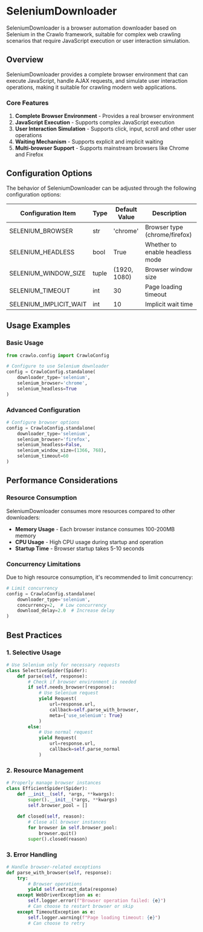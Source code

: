 # SeleniumDownloader

SeleniumDownloader is a browser automation downloader based on Selenium in the Crawlo framework, suitable for complex web crawling scenarios that require JavaScript execution or user interaction simulation.

## Overview

SeleniumDownloader provides a complete browser environment that can execute JavaScript, handle AJAX requests, and simulate user interaction operations, making it suitable for crawling modern web applications.

### Core Features

1. **Complete Browser Environment** - Provides a real browser environment
2. **JavaScript Execution** - Supports complex JavaScript execution
3. **User Interaction Simulation** - Supports click, input, scroll and other user operations
4. **Waiting Mechanism** - Supports explicit and implicit waiting
5. **Multi-browser Support** - Supports mainstream browsers like Chrome and Firefox

## Configuration Options

The behavior of SeleniumDownloader can be adjusted through the following configuration options:

| Configuration Item | Type | Default Value | Description |
|--------------------|------|---------------|-------------|
| SELENIUM_BROWSER | str | 'chrome' | Browser type (chrome/firefox) |
| SELENIUM_HEADLESS | bool | True | Whether to enable headless mode |
| SELENIUM_WINDOW_SIZE | tuple | (1920, 1080) | Browser window size |
| SELENIUM_TIMEOUT | int | 30 | Page loading timeout |
| SELENIUM_IMPLICIT_WAIT | int | 10 | Implicit wait time |

## Usage Examples

### Basic Usage

```python
from crawlo.config import CrawloConfig

# Configure to use Selenium downloader
config = CrawloConfig.standalone(
    downloader_type='selenium',
    selenium_browser='chrome',
    selenium_headless=True
)
```

### Advanced Configuration

```python
# Configure browser options
config = CrawloConfig.standalone(
    downloader_type='selenium',
    selenium_browser='firefox',
    selenium_headless=False,
    selenium_window_size=(1366, 768),
    selenium_timeout=60
)
```

## Performance Considerations

### Resource Consumption

SeleniumDownloader consumes more resources compared to other downloaders:

- **Memory Usage** - Each browser instance consumes 100-200MB memory
- **CPU Usage** - High CPU usage during startup and operation
- **Startup Time** - Browser startup takes 5-10 seconds

### Concurrency Limitations

Due to high resource consumption, it's recommended to limit concurrency:

```python
# Limit concurrency
config = CrawloConfig.standalone(
    downloader_type='selenium',
    concurrency=2,  # Low concurrency
    download_delay=2.0  # Increase delay
)
```

## Best Practices

### 1. Selective Usage

```python
# Use Selenium only for necessary requests
class SelectiveSpider(Spider):
    def parse(self, response):
        # Check if browser environment is needed
        if self.needs_browser(response):
            # Use Selenium request
            yield Request(
                url=response.url,
                callback=self.parse_with_browser,
                meta={'use_selenium': True}
            )
        else:
            # Use normal request
            yield Request(
                url=response.url,
                callback=self.parse_normal
            )
```

### 2. Resource Management

```python
# Properly manage browser instances
class EfficientSpider(Spider):
    def __init__(self, *args, **kwargs):
        super().__init__(*args, **kwargs)
        self.browser_pool = []
    
    def closed(self, reason):
        # Close all browser instances
        for browser in self.browser_pool:
            browser.quit()
        super().closed(reason)
```

### 3. Error Handling

```python
# Handle browser-related exceptions
def parse_with_browser(self, response):
    try:
        # Browser operations
        yield self.extract_data(response)
    except WebDriverException as e:
        self.logger.error(f"Browser operation failed: {e}")
        # Can choose to restart browser or skip
    except TimeoutException as e:
        self.logger.warning(f"Page loading timeout: {e}")
        # Can choose to retry
```
